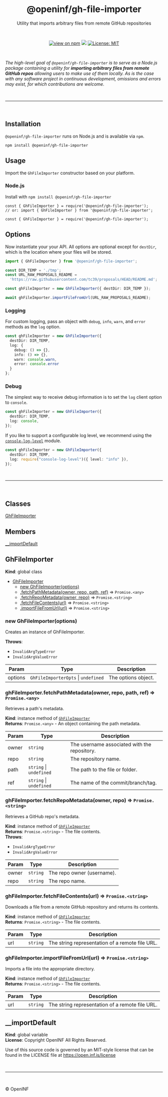 <h1 align="center">@openinf/gh-file-importer</h1>

<p align="center">Utility that imports arbitrary files from remote GitHub repositories</p>

<br />

<p align="center">
  <a href="https://www.npmjs.com/package/@openinf/gh-file-importer"><img src="https://img.shields.io/npm/v/@openinf/gh-file-importer?style=plastic" alt="view on npm" /></a>
  <img src="https://img.shields.io/github/languages/top/openinf/gh-file-importer?color=blue&style=plastic" />
  <a href="https://opensource.org/licenses/MIT"><img src="https://img.shields.io/github/license/openinf/openinf.github.io?color=blue&style=plastic" alt="License: MIT" /></a>
</p>

<br />

_The high-level goal of `@openinf/gh-file-importer` is to serve as a Node.js
package containing a utility for **importing arbitrary files from remote GitHub
repos** allowing users to make use of them locally. As is the case with any
software project in continuous development, omissions and errors may exist, for
which contributions are welcome._

<br />

---

<br />

## Installation

`@openinf/gh-file-importer` runs on Node.js and is available via `npm`.

```shell
npm install @openinf/gh-file-importer
```

## Usage

Import the `GhFileImporter` constructor based on your platform.

### Node.js

Install with `npm install @openinf/gh-file-importer`

```
const { GhFileImporter } = require('@openinf/gh-file-importer');
// or: import { GhFileImporter } from '@openinf/gh-file-importer';

const { GhFileImporter } = require('@openinf/gh-file-importer');
```

## Options

Now instantiate your your API. All options are optional except for `destDir`, which is the location
where your files will be stored.

```ts
import { GhFileImporter } from '@openinf/gh-file-importer';

const DIR_TEMP = './tmp';
const URL_RAW_PROPOSALS_README =
  'https://raw.githubusercontent.com/tc39/proposals/HEAD/README.md';

const ghFileImporter = new GhFileImporter({ destDir: DIR_TEMP });

await ghFileImporter.importFileFromUrl(URL_RAW_PROPOSALS_README);
```

### Logging

For custom logging, pass an object with `debug`, `info`, `warn`, and `error` methods as the `log` option.

```ts
const ghFileImporter = new GhFileImporter({
  destDir: DIR_TEMP,
  log: {
    debug: () => {},
    info: () => {},
    warn: console.warn,
    error: console.error
  }
};
```

### Debug

The simplest way to receive debug information is to set the `log` client option to `console`.

```ts
const ghFileImporter = new GhFileImporter({
  destDir: DIR_TEMP,
  log: console,
});
```

If you like to support a configurable log level, we recommend using the
[`console-log-level`](https://github.com/watson/console-log-level) module.

```ts
const ghFileImporter = new GhFileImporter({
  destDir: DIR_TEMP,
  log: require("console-log-level")({ level: "info" }),
});
```

<br />

---

<br />

## Classes

<dl>
<dt><a href="#GhFileImporter">GhFileImporter</a></dt>
<dd></dd>
</dl>

## Members

<dl>
<dt><a href="#__importDefault">__importDefault</a></dt>
<dd></dd>
</dl>

<a name="GhFileImporter"></a>

## GhFileImporter
**Kind**: global class  

* [GhFileImporter](#GhFileImporter)
    * [new GhFileImporter(options)](#new_GhFileImporter_new)
    * [.fetchPathMetadata(owner, repo, path, ref)](#GhFileImporter+fetchPathMetadata) ⇒ <code>Promise.&lt;any&gt;</code>
    * [.fetchRepoMetadata(owner, repo)](#GhFileImporter+fetchRepoMetadata) ⇒ <code>Promise.&lt;string&gt;</code>
    * [.fetchFileContents(url)](#GhFileImporter+fetchFileContents) ⇒ <code>Promise.&lt;string&gt;</code>
    * [.importFileFromUrl(url)](#GhFileImporter+importFileFromUrl) ⇒ <code>Promise.&lt;string&gt;</code>

<a name="new_GhFileImporter_new"></a>

### new GhFileImporter(options)
Creates an instance of GhFileImporter.

**Throws**:

- <code>InvalidArgTypeError</code> 
- <code>InvalidArgValueError</code> 


| Param | Type | Description |
| --- | --- | --- |
| options | <code>GhFileImporterOpts</code> \| <code>undefined</code> | The options object. |

<a name="GhFileImporter+fetchPathMetadata"></a>

### ghFileImporter.fetchPathMetadata(owner, repo, path, ref) ⇒ <code>Promise.&lt;any&gt;</code>
Retrieves a path's metadata.

**Kind**: instance method of [<code>GhFileImporter</code>](#GhFileImporter)  
**Returns**: <code>Promise.&lt;any&gt;</code> - An object containing the path metadata.  

| Param | Type | Description |
| --- | --- | --- |
| owner | <code>string</code> | The username associated with the repository. |
| repo | <code>string</code> | The repository name. |
| path | <code>string</code> \| <code>undefined</code> | The path to the file or folder. |
| ref | <code>string</code> \| <code>undefined</code> | The name of the commit/branch/tag. |

<a name="GhFileImporter+fetchRepoMetadata"></a>

### ghFileImporter.fetchRepoMetadata(owner, repo) ⇒ <code>Promise.&lt;string&gt;</code>
Retrieves a GitHub repo's metadata.

**Kind**: instance method of [<code>GhFileImporter</code>](#GhFileImporter)  
**Returns**: <code>Promise.&lt;string&gt;</code> - The file contents.  
**Throws**:

- <code>InvalidArgTypeError</code> 
- <code>InvalidArgValueError</code> 


| Param | Type | Description |
| --- | --- | --- |
| owner | <code>string</code> | The repo owner (username). |
| repo | <code>string</code> | The repo name. |

<a name="GhFileImporter+fetchFileContents"></a>

### ghFileImporter.fetchFileContents(url) ⇒ <code>Promise.&lt;string&gt;</code>
Downloads a file from a remote GitHub repository and returns its contents.

**Kind**: instance method of [<code>GhFileImporter</code>](#GhFileImporter)  
**Returns**: <code>Promise.&lt;string&gt;</code> - The file contents.  

| Param | Type | Description |
| --- | --- | --- |
| url | <code>string</code> | The string representation of a remote file URL. |

<a name="GhFileImporter+importFileFromUrl"></a>

### ghFileImporter.importFileFromUrl(url) ⇒ <code>Promise.&lt;string&gt;</code>
Imports a file into the appropriate directory.

**Kind**: instance method of [<code>GhFileImporter</code>](#GhFileImporter)  
**Returns**: <code>Promise.&lt;string&gt;</code> - The file contents.  

| Param | Type | Description |
| --- | --- | --- |
| url | <code>string</code> | The string representation of a remote file URL. |

<a name="__importDefault"></a>

## \_\_importDefault
**Kind**: global variable  
**License**: Copyright OpenINF All Rights Reserved.

Use of this source code is governed by an MIT-style license that can be
found in the LICENSE file at https://open.inf.is/license  

<br />

---

<br />

&copy; OpenINF
